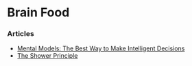 # Brain Food
### Articles
- [Mental Models: The Best Way to Make Intelligent Decisions](https://fs.blog/mental-models/)
- [The Shower Principle](https://en.wikipedia.org/wiki/The_Shower_Principle)
